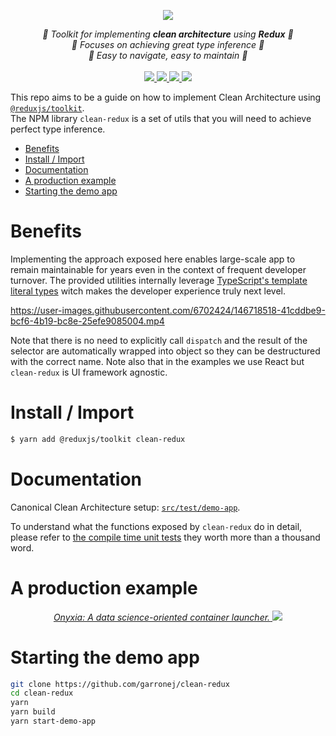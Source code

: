 <p align="center">
    <img src="https://user-images.githubusercontent.com/6702424/147236719-6733bf4d-947b-47bf-a81f-b186fe78ad14.png">  
</p>
<p align="center">
    <i>📐 Toolkit for implementing <b>clean architecture</b> using <b>Redux</b> 📐</i>
    <br/>
    <i>🔩 Focuses on achieving great type inference 🔩</i>
    <br/>
    <i>🎯 Easy to navigate, easy to maintain 🎯</i>
    <br>
    <br>
    <a href="https://github.com/garronej/clean-redux/actions">
      <img src="https://github.com/garronej/clean-redux/workflows/ci/badge.svg?branch=main">
    </a>
    <a href="https://bundlephobia.com/package/clean-redux">
      <img src="https://img.shields.io/bundlephobia/minzip/clean-redux">
    </a>
    <a href="https://www.npmjs.com/package/clean-redux">
      <img src="https://img.shields.io/npm/dw/clean-redux">
    </a>
    <a href="https://github.com/garronej/clean-redux/blob/main/LICENSE">
      <img src="https://img.shields.io/npm/l/clean-redux">
    </a>
</p>

This repo aims to be a guide on how to implement Clean Architecture using [`@reduxjs/toolkit`](https://redux-toolkit.js.org).  
The NPM library `clean-redux` is a set of utils that you will need to achieve perfect type inference.

-   [Benefits](#benefits)
-   [Install / Import](#install--import)
-   [Documentation](#documentation)
-   [A production example](#a-production-example)
-   [Starting the demo app](#starting-the-demo-app)

# Benefits

Implementing the approach exposed here enables large-scale app to remain maintainable for years even in the context
of frequent developer turnover.
The provided utilities internally leverage [TypeScript's template literal types](https://www.typescriptlang.org/docs/handbook/2/template-literal-types.html) witch makes the developer experience truly next level.

https://user-images.githubusercontent.com/6702424/146718518-41cddbe9-bcf6-4b19-bc8e-25efe9085004.mp4

Note that there is no need to explicitly call `dispatch` and the result of the selector are automatically
wrapped into object so they can be destructured with the correct name.
Note also that in the examples we use React but `clean-redux` is UI framework agnostic.

# Install / Import

```bash
$ yarn add @reduxjs/toolkit clean-redux
```

# Documentation

Canonical Clean Architecture setup: [`src/test/demo-app`](https://github.com/garronej/clean-redux/tree/main/src/test/demo-app).

To understand what the functions exposed by `clean-redux` do in detail, please refer to
[the compile time unit tests](https://github.com/garronej/clean-redux/tree/main/src/test/types)
they worth more than a thousand word.

# A production example

<p align="center">
  <a href="https://github.com/InseeFrLab/onyxia-web">
  <i>Onyxia: A data science-oriented container launcher.</i>
    <img src="https://user-images.githubusercontent.com/6702424/139264787-37efc793-1d55-4fa4-a4a9-782af8357cff.png">
  </a>
</p>

# Starting the demo app

```bash
git clone https://github.com/garronej/clean-redux
cd clean-redux
yarn
yarn build
yarn start-demo-app
```

